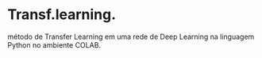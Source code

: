# Transf.learning.
método de Transfer Learning em uma rede de Deep Learning na linguagem Python no ambiente COLAB.
